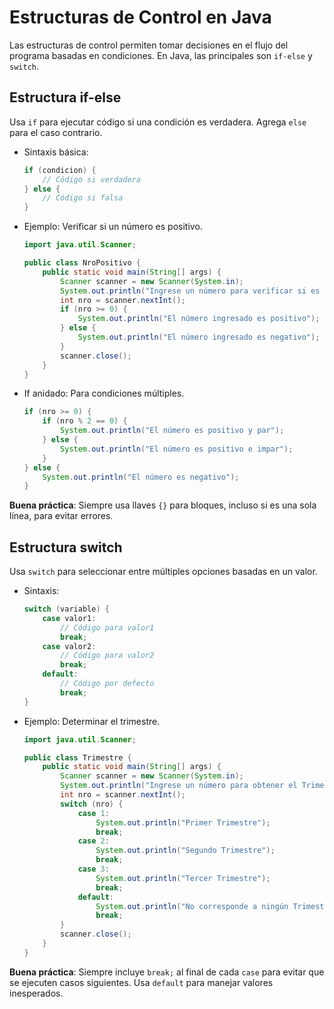 # Estructuras de Control en Java

Las estructuras de control permiten tomar decisiones en el flujo del programa basadas en condiciones. En Java, las principales son `if-else` y `switch`.

## Estructura if-else

Usa `if` para ejecutar código si una condición es verdadera. Agrega `else` para el caso contrario.

- Sintaxis básica:
  ```java
  if (condicion) {
      // Código si verdadera
  } else {
      // Código si falsa
  }
  ```

- Ejemplo: Verificar si un número es positivo.
  ```java
  import java.util.Scanner;

  public class NroPositivo {
      public static void main(String[] args) {
          Scanner scanner = new Scanner(System.in);
          System.out.println("Ingrese un número para verificar si es positivo o negativo");
          int nro = scanner.nextInt();
          if (nro >= 0) {
              System.out.println("El número ingresado es positivo");
          } else {
              System.out.println("El número ingresado es negativo");
          }
          scanner.close();
      }
  }
  ```

- If anidado: Para condiciones múltiples.
  ```java
  if (nro >= 0) {
      if (nro % 2 == 0) {
          System.out.println("El número es positivo y par");
      } else {
          System.out.println("El número es positivo e impar");
      }
  } else {
      System.out.println("El número es negativo");
  }
  ```

**Buena práctica**: Siempre usa llaves `{}` para bloques, incluso si es una sola línea, para evitar errores.

## Estructura switch

Usa `switch` para seleccionar entre múltiples opciones basadas en un valor.

- Sintaxis:
  ```java
  switch (variable) {
      case valor1:
          // Código para valor1
          break;
      case valor2:
          // Código para valor2
          break;
      default:
          // Código por defecto
          break;
  }
  ```

- Ejemplo: Determinar el trimestre.
  ```java
  import java.util.Scanner;

  public class Trimestre {
      public static void main(String[] args) {
          Scanner scanner = new Scanner(System.in);
          System.out.println("Ingrese un número para obtener el Trimestre");
          int nro = scanner.nextInt();
          switch (nro) {
              case 1:  
                  System.out.println("Primer Trimestre");
                  break;
              case 2:
                  System.out.println("Segundo Trimestre");
                  break;
              case 3:
                  System.out.println("Tercer Trimestre");
                  break;
              default:
                  System.out.println("No corresponde a ningún Trimestre");
                  break;
          }
          scanner.close();
      }
  }
  ```

**Buena práctica**: Siempre incluye `break;` al final de cada `case` para evitar que se ejecuten casos siguientes. Usa `default` para manejar valores inesperados.